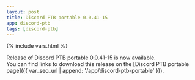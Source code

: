 ```yaml
---
layout: post
title: Discord PTB portable 0.0.41-15
app: discord-ptb
tags: [discord-ptb]
---
```

{% include vars.html %}

Release of Discord PTB portable 0.0.41-15 is now available.<br />
You can find links to download this release on the [Discord PTB portable page]({{ var_seo_url | append: '/app/discord-ptb-portable' }}).
